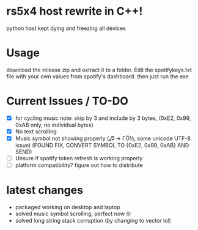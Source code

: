 # rs5x4 host rewrite in C++!

python host kept dying and freezing all devices

# Usage
download the release zip and extract it to a folder. Edit the spotifykeys.txt file with your own values from spotify's dashboard. then just run the exe

# Current Issues / TO-DO
- [x] for cycling music note: skip by 3 and include by 3 bytes, (0xE2, 0x99, 0xAB only, no individual bytes)
- [x] No text scrolling
- [x] Music symbol not showing properly (♫ → ΓÖ½, some unicode UTF-8 issue) (FOUND FIX, CONVERT SYMBOL TO {0xE2, 0x99, 0xAB} AND SEND)
- [ ] Unsure if spotify token refresh is working properly
- [ ] platform compatibility? figure out how to distribute

# latest changes
- packaged working on desktop and laptop
- solved music symbol scrolling, perfect now 🤓
- solved long string stack corruption (by changing to vector lol)
